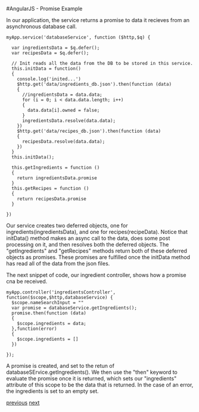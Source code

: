#AngularJS - Promise Example

In our application, the service returns a promise to data it recieves from an asynchronous database call. 

```
myApp.service('databaseService', function ($http,$q) {
	
  var ingredientsData = $q.defer(); 
  var recipesData = $q.defer(); 
 
  // Init reads all the data from the DB to be stored in this service. 
  this.initData = function()
  {
    console.log('inited...')
    $http.get('data/ingredients_db.json').then(function (data)
    {
      //ingredientsData = data.data;
      for (i = 0; i < data.data.length; i++)
      {
        data.data[i].owned = false; 
      }
      ingredientsData.resolve(data.data);
    })
    $http.get('data/recipes_db.json').then(function (data)
    {
      recipesData.resolve(data.data); 
    })
  }
  this.initData();

  this.getIngredients = function ()
  {
    return ingredientsData.promise
  }
  this.getRecipes = function ()
  {
    return recipesData.promise
  }

})
```
Our service creates two deferred objects, one for ingredients(ingredientsData), and one for recipes(recipeData). Notice that initData() method makes an async call to the data, does some post processing on it, and then resolves both the deferred objects. The "getIngredients" and "getRecipes" methods return both of these deferred objects as promises. These promises are fulfilled once the initData method has read all of the data from the json files. 

The next snippet of code, our ingredient controller, shows how a promise cna be received. 
```
myApp.controller('ingredientsController', function($scope,$http,databaseService) {
  $scope.nameSearchInput = ""
  var promise = databaseService.getIngredients(); 
  promise.then(function (data)
  {
  	$scope.ingredients = data;
  },function(error)
  {
  	$scope.ingredients = []
  })

});
```
A promise is created, and set to the retun of databaseSErvice.getIngredients(). We then use the "then" keyword to evaluate the promise once it is returned, which sets our "ingredients" attribute of this scope to be the data that is returned. In the case of an error, the ingredients is set to an empty set. 



[previous](Slide15_Promises.md)   [next](Slide17_Conclusion.md)
